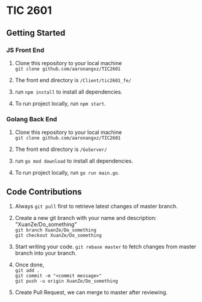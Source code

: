 <h1> TIC 2601 </h1>

<h2>Getting Started</h2>
<h3>JS Front End</h3>

1. Clone this repository to your local machine<br>
`git clone github.com/aaronangxz/TIC2601`

2. The front end directory is `/Client/tic2601_fe/`

3. run `npm install` to install all dependencies.

4. To run project locally, run `npm start`.

<h3>Golang Back End</h3>

1. Clone this repository to your local machine<br>
`git clone github.com/aaronangxz/TIC2601`

2. The front end directory is `/GoServer/`

3. run `go mod download` to install all dependencies.

4. To run project locally, run `go run main.go`.

<h2>Code Contributions</h2>

1. Always `git pull` first to retrieve latest changes of master branch.

2. Create a new git branch with your name and description: "XuanZe/Do_something"<br>
`git branch XuanZe/Do_something`<br>
`git checkout XuanZe/Do_something`

3. Start writing your code. `git rebase master` to fetch changes from master branch into your branch.

4. Once done, <br>
`git add .`<br>
`git commit -m "<commit message>"`<br>
`git push -u origin XuanZe/Do_something`

5. Create Pull Request, we can merge to master after reviewing.